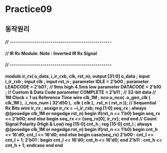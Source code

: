 
# Practice09
##  동작원리
#### // --------------------------------------------------
#### // IR Rx Module: Note : Inverted IR Rx Signal
#### // -------------------------------------------------- 
#### module ir_rx( o_data, i_ir_rxb, clk, rst_n); output [31:0] o_data ; input i_ir_rxb ; input clk ; input rst_n ; parameter IDLE = 2'b00 ; parameter LEADCODE = 2'b01 ; // 9ms high 4.5ms low parameter DATACODE = 2'b10 ; // Custom & Data Code parameter COMPLETE = 2'b11 ; // 32-bit data // 1M Clock = 1 us Reference Time wire clk_1M ; nco u_nco( .o_gen_clk ( clk_1M ), .i_nco_num ( 32'd50 ), .clk ( clk ), .rst_n ( rst_n )); // Sequential Rx Bits wire ir_rx ; assign ir_rx = ~i_ir_rxb; reg [1:0] seq_rx ; always @(posedge clk_1M or negedge rst_n) begin if(rst_n == 1'b0) begin seq_rx <= 2'b00; end else begin seq_rx <= {seq_rx[0], ir_rx}; end end // Count Signal Polarity (High & Low) reg [15:0] cnt_h ; reg [15:0] cnt_l ; always @(posedge clk_1M or negedge rst_n) begin if(rst_n == 1'b0) begin cnt_h <= 16'd0; cnt_l <= 16'd0; end else begin case(seq_rx) 2'b00 : cnt_l <= cnt_l + 1; 2'b01 : begin cnt_l <= 16'd0; cnt_h <= 16'd0; end 2'b11 : cnt_h <= cnt_h + 1; endcase end end
<!--stackedit_data:
eyJoaXN0b3J5IjpbLTE4OTg5NDk4MzEsMTY0NTcyODA2OCw2MT
UxMzY0NDAsNzU4MDIyNDMxXX0=
-->